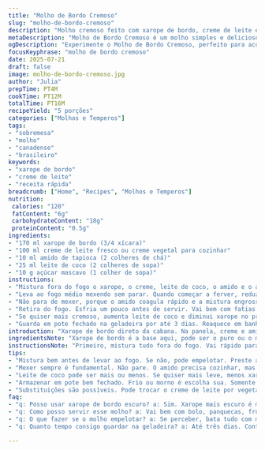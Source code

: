 ```yaml
---
title: "Molho de Bordo Cremoso"
slug: "molho-de-bordo-cremoso"
description: "Molho cremoso feito com xarope de bordo, creme de leite e amido de milho, adaptado para textura aveludada e sabor levemente mais doce. Receita com toque de leite de coco e açúcar mascavo. Receita rápida, ideal para servir com bolo ou sobremesas de frutas."
metaDescription: "Molho de Bordo Cremoso é um molho simples e delicioso, feito com xarope de bordo e leite de coco, ótima opção para seus bolos e sobremesas."
ogDescription: "Experimente o Molho de Bordo Cremoso, perfeito para acompanhar suas sobremesas! Um toque do Canadá com o calor do Brasil."
focusKeyphrase: "molho de bordo cremoso"
date: 2025-07-21
draft: false
image: molho-de-bordo-cremoso.jpg
author: "Julia"
prepTime: PT4M
cookTime: PT12M
totalTime: PT16M
recipeYield: "5 porções"
categories: ["Molhos e Temperos"]
tags:
- "sobremesa"
- "molho"
- "canadense"
- "brasileiro"
keywords:
- "xarope de bordo"
- "creme de leite"
- "receita rápida"
breadcrumb: ["Home", "Recipes", "Molhos e Temperos"]
nutrition: 
 calories: "120"
 fatContent: "6g"
 carbohydrateContent: "18g"
 proteinContent: "0.5g"
ingredients:
- "170 ml xarope de bordo (3/4 xícara)"
- "100 ml creme de leite fresco ou creme vegetal para cozinhar"
- "10 ml amido de tapioca (2 colheres de chá)"
- "25 ml leite de coco (2 colheres de sopa)"
- "10 g açúcar mascavo (1 colher de sopa)"
instructions:
- "Mistura fora do fogo o xarope, o creme, leite de coco, o amido e o açúcar numa panela média. Bate tudo com um fouet até ficar homogêneo."
- "Leva ao fogo médio mexendo sem parar. Quando começar a ferver, reduz o fogo para brando e deixa cozinhar mexendo mais uns 20 segundos."
- "Não para de mexer, porque o amido coagula rápido e a mistura engrossa demais ou pode queimar no fundo."
- "Retira do fogo. Esfria um pouco antes de servir. Vai bem com fatias de bolo de bordo, panquecas ou sorvetes."
- "Se quiser mais cremoso, aumenta leite de coco e diminui xarope no próximo preparo."
- "Guarda em pote fechado na geladeira por até 3 dias. Reaquece em banho-maria antes de usar para ficar fluido."
introduction: "Xarope de bordo direto da cabana. Na panela, creme e amido para dar corpo. Mistura que vira ouro líquido, doce sem exagero, textura suave. Não só pra bolo, combina com sorvete, frutas grelhadas. Troque creme tradicional por versão vegetal se quiser leveza, calda mais leve e sabor diferente. Adiciona açúcar mascavo para toque caramelo, muita brasilidade no meio do Canadá. Mexe firme, porque amido não perdoa vacilo, empelota rápido. Receita rápida, simples, feita em casa, sem frescura. Finaliza com toque de leite de coco, charme tropical misturado com tempero do frio. Gelada ou morna, serve a vontade. Pronta rápido, vai direto à mesa. Cozinha é misturar história e sabor, aqui, doce do Canadá batendo papo com calor do Brasil."
ingredientsNote: "Xarope de bordo é a base aqui, pode ser o puro ou o mais escuro para sabor mais intenso. Creme de leite pode ser o tradicional fresco ou versões para cozinhar com menos gordura, até creme vegetal funciona, muda um pouco a textura. Amido de tapioca é substituto do milho, dá elasticidade diferente, fica levemente mais pegajoso, dá um brilho bonito. Leite de coco entra para equilibrar doçura e trazer um toque da Amazônia, lembra unir terra e floresta. Açúcar mascavo não é obrigatório, mas ajuda na caramelização e dá um sabor mais profundo, menos açucarado, mais vivo. Diminuir quantidade de xarope ou creme ajusta doçura e leite, experimenta até achar seu ponto. Importante tudo misturar bem antes de levar ao fogo, para não formar grumos e garantir textura fina, quase sedosa. Receita simples com toque de brasilidade escondido, perfeito para dias de festa ou para dar um upgrade no café da tarde."
instructionsNote: "Primeiro, mistura tudo fora do fogo. Vai rápido para não embolotar o amido e quebrar uniformidade. Depois que começa a ferver, baixa o fogo para evitar que queime ou endureça demais. Mexer constante é regra, não deixe a colher parada, o amido reage rápido ao calor e pode formar bolinhas duras. Deixa cozinhar só uns segundos depois da fervura para ativar a gelatinização do amido, senão o molho fica ralo depois de esfriar. Esfriar um pouco antes de usar, serve quente ou morno, conforme a sobremesa. Guardar na geladeira em recipiente fechado, aquece devagar em banho-maria para manter textura, não usar micro-ondas direto para não perder cremosidade. Pode variar a receita com outros leites vegetais, mas a textura muda. Testar para ajustar doçura, pode ser mais doce ou menos, vai do gosto. Receita flexível, prática, sem complicações, rápida e com resultado visível logo de cara."
tips:
- "Mistura bem antes de levar ao fogo. Se não, pode empelotar. Preste atenção no amido. Ele coa rapidinho. A textura depende disso. Se errar, grumos. Não é bom."
- "Mexer sempre é fundamental. Não pare. O amido precisa cozinhar, mas não deixar endurecer. Se o fogo muito alto, espuma e queima. Fique atento."
- "Leite de coco pode ser mais ou menos. Se quiser mais leve, menos xarope. Ajusta até o gosto ficar certo. Pode ser cremosidade a gosto. Experiências valem muito."
- "Armazenar em pote bem fechado. Frio ou morno é escolha sua. Somente aquece em banho-maria. Não micro-ondas, perde a cremosidade e textura. Evita isso."
- "Substituições são possíveis. Pode trocar o creme de leite por vegetal. Isso muda a textura sim. E equilíbrio no sabor. Testar novas combinações."
faq:
- "q: Posso usar xarope de bordo escuro? a: Sim. Xarope mais escuro é mais intenso. Tem sabor mais profundo. Nota a diferença na receita."
- "q: Como posso servir esse molho? a: Vai bem com bolo, panquecas, frutas. Experimente em sorvetes. Muitas possibilidades, adicione o que gosta."
- "q: O que fazer se o molho empelotar? a: Se perceber, bata tudo com mixer. Funciona às vezes. Se ficar muito grosso, adicione um pouco de leite."
- "q: Quanto tempo consigo guardar na geladeira? a: Até três dias. Controle isso. Pode perder cremosidade. Melhore aquecendo corretamente antes de usar."

---
```

